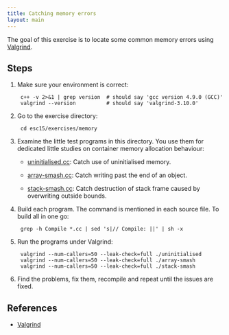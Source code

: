 ```yaml
---
title: Catching memory errors
layout: main
---
```


The goal of this exercise is to locate some common memory errors using
[Valgrind](http://valgrind.org).

Steps
-----

1. Make sure your environment is correct:

        c++ -v 2>&1 | grep version  # should say 'gcc version 4.9.0 (GCC)'
        valgrind --version          # should say 'valgrind-3.10.0'

2. Go to the exercise directory:

        cd esc15/exercises/memory

3. Examine the little test programs in this directory.  You use them for
   dedicated little studies on container memory allocation behaviour:

   - [uninitialised.cc]({{exercises_repo}}/exercises/memory/uninitialised.cc):
     Catch use of uninitialised memory.

   - [array-smash.cc]({{exercises_repo}}/exercises/memory/array-smash.cc):
     Catch writing past the end of an object.

   - [stack-smash.cc]({{exercises_repo}}/exercises/memory/stack-smash.cc):
     Catch destruction of stack frame caused by overwriting outside bounds.

4. Build each program.  The command is mentioned in each source file.  To
   build all in one go:

        grep -h Compile *.cc | sed 's|// Compile: ||' | sh -x

5. Run the programs under Valgrind:

        valgrind --num-callers=50 --leak-check=full ./uninitialised
        valgrind --num-callers=50 --leak-check=full ./array-smash
        valgrind --num-callers=50 --leak-check=full ./stack-smash
 
6. Find the problems, fix them, recompile and repeat until the issues are
   fixed.

References
----------

* [Valgrind](http://valgrind.org)
